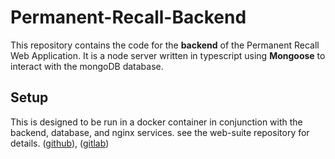 # Permanent-Recall-Backend
This repository contains the code for the **backend** of the Permanent Recall Web Application. It is a node server written in typescript using **Mongoose** to interact with the mongoDB database.

## Setup
This is designed to be run in a docker container in conjunction with the backend, database, and nginx services. see the web-suite repository for details.
([github](https://github.com/calebbaird5/Permanent-Recall-Web-Suite)),
([gitlab](https://gitlab.com/bicodetech/permanent-recall-web-suite))
